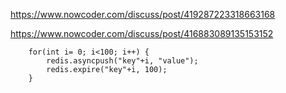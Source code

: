 https://www.nowcoder.com/discuss/post/419287223318663168

https://www.nowcoder.com/discuss/post/416883089135153152

        for(int i= 0; i<100; i++) {
            redis.asyncpush("key"+i, "value");
            redis.expire("key"+i, 100);
        }